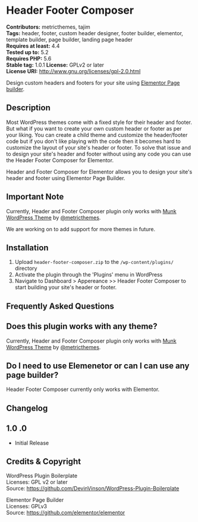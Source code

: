 # Header Footer Composer #
**Contributors:** metricthemes, tajim  
**Tags:** header, footer, custom header designer, footer builder, elementor, template builder, page builder, landing page header  
**Requires at least:** 4.4  
**Tested up to:** 5.2  
**Requires PHP:** 5.6  
**Stable tag:** 1.0.1
**License:** GPLv2 or later  
**License URI:** http://www.gnu.org/licenses/gpl-2.0.html  

Design custom headers and footers for your site using [Elementor Page builder](https://elementor.com/).

## Description ##
Most WordPress themes come with a fixed style for their header and footer. But what if you want to create your own custom header or footer as per your liking. You can create a child theme and customize the header/footer code but if you don't like playing with the code then it becomes hard to customize the layout of your site's header or footer. To solve that issue and to design your site's header and footer without using any code you can use the Header Footer Composer for Elementor.

Header and Footer Composer for Elementor allows you to design your site's header and footer using Elementor Page Builder.

## Important Note ##
Currently, Header and Footer Composer plugin only works with [Munk WordPress Theme](https://github.com/metricthemes/munk) by [@metricthemes](https://metricthemes.com). 

We are working on to add support for more themes in future. 

## Installation ##
1. Upload `header-footer-composer.zip` to the `/wp-content/plugins/` directory
2. Activate the plugin through the 'Plugins' menu in WordPress
3. Navigate to Dashboard > Appereance >> Header Footer Composer to start building your site's header or footer.

## Frequently Asked Questions ##

## Does this plugin works with any theme? ##

Currently, Header and Footer Composer plugin only works with [Munk WordPress Theme](https://github.com/metricthemes/munk) by [@metricthemes](https://metricthemes.com). 

## Do I need to use Elemenetor or can I can use any page builder? ##

Header Footer Composer currently only works with Elementor.

## Changelog ##

## 1.0 .0 ##
* Initial Release

## Credits & Copyright ##

WordPress Plugin Boilerplate  
Licenses: GPL v2 or later  
Source: https://github.com/DevinVinson/WordPress-Plugin-Boilerplate  

Elementor Page Builder  
Licenses: GPLv3  
Source: https://github.com/elementor/elementor  